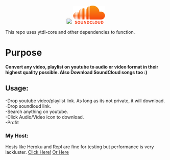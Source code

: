 <p align="middle">
  <img src="https://cdn.mos.cms.futurecdn.net/SytNGv3ZxAVCkvcspmbbvh.jpg" width="100"/>
  <img src="./public/logos/sc.png" width="100" /> 
</p>

This repo uses ytdl-core and other dependencies to function.  

# Purpose

**Convert any video, playlist on youtube to audio or video format in their highest quality possible. Also Download SoundCloud songs too :)**

## Usage:
 -Drop youtube video/playlist link. As long as its not private, it will download.  
 -Drop soundloud link.  
 -Search anything on youtube.  
 -Click Audio/Video icon to download.  
 -Profit  

### My Host:
Hosts like Heroku and Repl are fine for testing but performance is very lackluster.
[Click Here!](https://ytdl.deniscerri.repl.co/) [Or Here](http://denisytdl.herokuapp.com/)  
